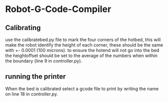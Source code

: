 # Robot-G-Code-Compiler
## Calibrating
use the calibratebed.py file to mark the four corners of the hotbed, this will make the robot identify the height of each corner, these should be the same with +- 0.0001 (100 microns). to ensure the hotend will not go into the bed the heightoffset should be set to the average of the numbers when within the boundary (line 9 in controller.py). 

## running the printer
When the bed is calibrated select a gcode file to print by writing the name on line 18 in controller.py.